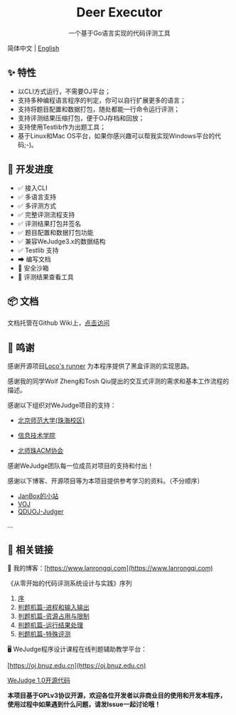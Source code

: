 <h1 align="center">Deer Executor</h1>
<p align="center">一个基于Go语言实现的代码评测工具</p>

简体中文 | [English](./README-en_US.md)

## ✨ 特性
 - 以CLI方式运行，不需要OJ平台；
 - 支持多种编程语言程序的判定，你可以自行扩展更多的语言；
 - 支持将题目配置和数据打包，随处都能一行命令运行评测；
 - 支持评测结果压缩打包，便于OJ存档和回放；
 - 支持使用Testlib作为出题工具；
 - 基于Linux和Mac OS平台，如果你感兴趣可以帮我实现Windows平台的代码;-)。
 
## 🔨 开发进度

 - ✅ 接入CLI
 - ✅ 多语言支持
 - ✅ 多评测方式
 - ✅ 完整评测流程支持
 - ✅ 评测结果打包并签名
 - ✅ 题目配置和数据打包功能
 - ✅ 兼容WeJudge3.x的数据结构
 - ✅ Testlib 支持
 - ➡ 编写文档
 - 🔲 安全沙箱
 - 🔲 评测结果查看工具
 
## 📦 文档

文档托管在Github Wiki上，[点击访问](https://github.com/LanceLRQ/deer-executor/wiki)

## 🤝 鸣谢

感谢开源项目[Loco's runner](https://github.com/dojiong/Lo-runner) 为本程序提供了黑盒评测的实现思路。

感谢我的同学Wolf Zheng和Tosh Qiu提出的交互式评测的需求和基本工作流程的描述。

感谢以下组织对WeJudge项目的支持：

* [北京师范大学(珠海校区)](http://www.bnuz.edu.cn)

* [信息技术学院](http://itc.bnuz.edu.cn)

* [北师珠ACM协会](http://acm.bnuz.edu.cn)

感谢WeJudge团队每一位成员对项目的支持和付出！

感谢以下博客、开源项目等为本项目提供参考学习的资料。（不分顺序）

* [JanBox的小站](https://boxjan.com/)
* [VOJ](https://github.com/hzxie/voj)
* [QDUOJ-Judger](https://github.com/QingdaoU/Judger)

...


## 🔗 相关链接

📃 我的博客：[https://www.lanrongqi.com](https://www.lanrongqi.com)

《从零开始的代码评测系统设计与实践》序列

1. [序](https://www.lanrongqi.com/2020/07/online-judge-development-0/)
2. [判题机篇-进程和输入输出](https://www.lanrongqi.com/2020/07/online-judge-development-1/)
3. [判题机篇-资源占用与限制](https://www.lanrongqi.com/2020/08/online-judge-development-2/)
4. [判题机篇-运行结果处理](https://www.lanrongqi.com/2020/08/online-judge-development-3/)
4. [判题机篇-特殊评测](https://www.lanrongqi.com/2020/08/online-judge-development-4/)

🖥️ WeJudge程序设计课程在线判题辅助教学平台：

[https://oj.bnuz.edu.cn](https://oj.bnuz.edu.cn)

[WeJudge 1.0开源代码](https://github.com/LanceLRQ/wejudge)

**本项目基于GPLv3协议开源，欢迎各位开发者以非商业目的使用和开发本程序，使用过程中如果遇到什么问题，请发Issue一起讨论哦！**
